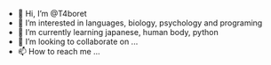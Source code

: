 - 👋 Hi, I’m @T4boret
- 👀 I’m interested in languages, biology, psychology and programing
- 🌱 I’m currently learning japanese, human body, python
- 💞️ I’m looking to collaborate on ...
- 📫 How to reach me ...

<!---
T4boret/T4boret is a ✨ special ✨ repository because its `README.md` (this file) appears on your GitHub profile.
You can click the Preview link to take a look at your changes.
--->
